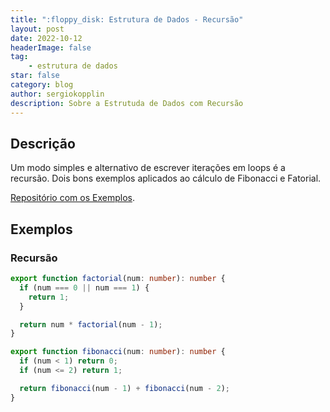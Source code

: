 ```yaml
---
title: ":floppy_disk: Estrutura de Dados - Recursão"
layout: post
date: 2022-10-12
headerImage: false
tag:
    - estrutura de dados
star: false
category: blog
author: sergiokopplin
description: Sobre a Estrutuda de Dados com Recursão
---
```


## Descrição

Um modo simples e alternativo de escrever iterações em loops é a recursão. Dois bons exemplos aplicados ao cálculo de Fibonacci e Fatorial.

[Repositório com os Exemplos](https://github.com/sergiokopplin/livro-estrutura-de-dados-e-algoritmos-js).

## Exemplos

### Recursão

```ts
export function factorial(num: number): number {
  if (num === 0 || num === 1) {
    return 1;
  }

  return num * factorial(num - 1);
}

export function fibonacci(num: number): number {
  if (num < 1) return 0;
  if (num <= 2) return 1;

  return fibonacci(num - 1) + fibonacci(num - 2);
}
```
